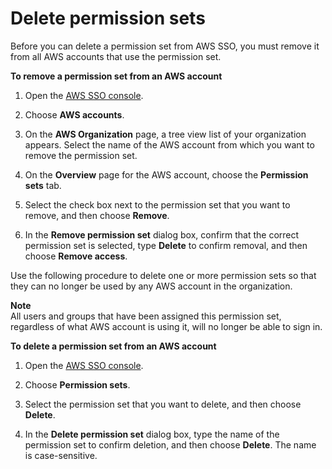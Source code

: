 # Delete permission sets<a name="howtoremovepermissionset"></a>

Before you can delete a permission set from AWS SSO, you must remove it from all AWS accounts that use the permission set\.

**To remove a permission set from an AWS account**

1. Open the [AWS SSO console](https://console.aws.amazon.com/singlesignon)\.

1. Choose **AWS accounts**\.

1. On the **AWS Organization** page, a tree view list of your organization appears\. Select the name of the AWS account from which you want to remove the permission set\.

1. On the **Overview** page for the AWS account, choose the **Permission sets** tab\.

1. Select the check box next to the permission set that you want to remove, and then choose **Remove**\.

1. In the **Remove permission set** dialog box, confirm that the correct permission set is selected, type **Delete** to confirm removal, and then choose **Remove access**\.

Use the following procedure to delete one or more permission sets so that they can no longer be used by any AWS account in the organization\.

**Note**  
All users and groups that have been assigned this permission set, regardless of what AWS account is using it, will no longer be able to sign in\.

**To delete a permission set from an AWS account**

1. Open the [AWS SSO console](https://console.aws.amazon.com/singlesignon)\.

1. Choose **Permission sets**\.

1. Select the permission set that you want to delete, and then choose **Delete**\.

1. In the **Delete permission set** dialog box, type the name of the permission set to confirm deletion, and then choose **Delete**\. The name is case\-sensitive\.